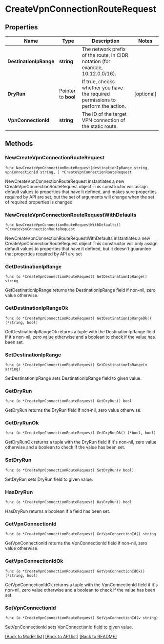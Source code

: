 # CreateVpnConnectionRouteRequest

## Properties

Name | Type | Description | Notes
------------ | ------------- | ------------- | -------------
**DestinationIpRange** | **string** | The network prefix of the route, in CIDR notation (for example, 10.12.0.0/16). | 
**DryRun** | Pointer to **bool** | If true, checks whether you have the required permissions to perform the action. | [optional] 
**VpnConnectionId** | **string** | The ID of the target VPN connection of the static route. | 

## Methods

### NewCreateVpnConnectionRouteRequest

`func NewCreateVpnConnectionRouteRequest(destinationIpRange string, vpnConnectionId string, ) *CreateVpnConnectionRouteRequest`

NewCreateVpnConnectionRouteRequest instantiates a new CreateVpnConnectionRouteRequest object
This constructor will assign default values to properties that have it defined,
and makes sure properties required by API are set, but the set of arguments
will change when the set of required properties is changed

### NewCreateVpnConnectionRouteRequestWithDefaults

`func NewCreateVpnConnectionRouteRequestWithDefaults() *CreateVpnConnectionRouteRequest`

NewCreateVpnConnectionRouteRequestWithDefaults instantiates a new CreateVpnConnectionRouteRequest object
This constructor will only assign default values to properties that have it defined,
but it doesn't guarantee that properties required by API are set

### GetDestinationIpRange

`func (o *CreateVpnConnectionRouteRequest) GetDestinationIpRange() string`

GetDestinationIpRange returns the DestinationIpRange field if non-nil, zero value otherwise.

### GetDestinationIpRangeOk

`func (o *CreateVpnConnectionRouteRequest) GetDestinationIpRangeOk() (*string, bool)`

GetDestinationIpRangeOk returns a tuple with the DestinationIpRange field if it's non-nil, zero value otherwise
and a boolean to check if the value has been set.

### SetDestinationIpRange

`func (o *CreateVpnConnectionRouteRequest) SetDestinationIpRange(v string)`

SetDestinationIpRange sets DestinationIpRange field to given value.


### GetDryRun

`func (o *CreateVpnConnectionRouteRequest) GetDryRun() bool`

GetDryRun returns the DryRun field if non-nil, zero value otherwise.

### GetDryRunOk

`func (o *CreateVpnConnectionRouteRequest) GetDryRunOk() (*bool, bool)`

GetDryRunOk returns a tuple with the DryRun field if it's non-nil, zero value otherwise
and a boolean to check if the value has been set.

### SetDryRun

`func (o *CreateVpnConnectionRouteRequest) SetDryRun(v bool)`

SetDryRun sets DryRun field to given value.

### HasDryRun

`func (o *CreateVpnConnectionRouteRequest) HasDryRun() bool`

HasDryRun returns a boolean if a field has been set.

### GetVpnConnectionId

`func (o *CreateVpnConnectionRouteRequest) GetVpnConnectionId() string`

GetVpnConnectionId returns the VpnConnectionId field if non-nil, zero value otherwise.

### GetVpnConnectionIdOk

`func (o *CreateVpnConnectionRouteRequest) GetVpnConnectionIdOk() (*string, bool)`

GetVpnConnectionIdOk returns a tuple with the VpnConnectionId field if it's non-nil, zero value otherwise
and a boolean to check if the value has been set.

### SetVpnConnectionId

`func (o *CreateVpnConnectionRouteRequest) SetVpnConnectionId(v string)`

SetVpnConnectionId sets VpnConnectionId field to given value.



[[Back to Model list]](../README.md#documentation-for-models) [[Back to API list]](../README.md#documentation-for-api-endpoints) [[Back to README]](../README.md)


